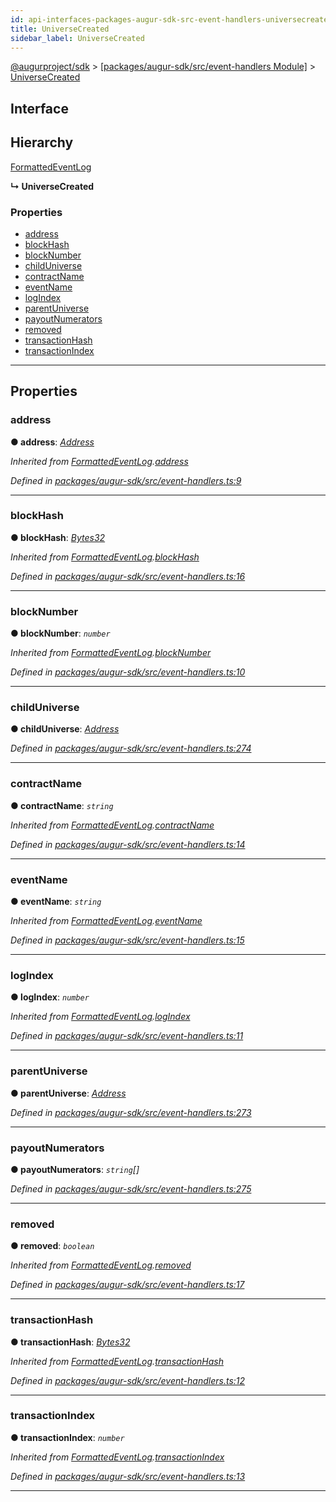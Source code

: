 ```yaml
---
id: api-interfaces-packages-augur-sdk-src-event-handlers-universecreated
title: UniverseCreated
sidebar_label: UniverseCreated
---
```


[@augurproject/sdk](api-readme.md) > [[packages/augur-sdk/src/event-handlers Module]](api-modules-packages-augur-sdk-src-event-handlers-module.md) > [UniverseCreated](api-interfaces-packages-augur-sdk-src-event-handlers-universecreated.md)

## Interface

## Hierarchy

 [FormattedEventLog](api-interfaces-packages-augur-sdk-src-event-handlers-formattedeventlog.md)

**↳ UniverseCreated**

### Properties

* [address](api-interfaces-packages-augur-sdk-src-event-handlers-universecreated.md#address)
* [blockHash](api-interfaces-packages-augur-sdk-src-event-handlers-universecreated.md#blockhash)
* [blockNumber](api-interfaces-packages-augur-sdk-src-event-handlers-universecreated.md#blocknumber)
* [childUniverse](api-interfaces-packages-augur-sdk-src-event-handlers-universecreated.md#childuniverse)
* [contractName](api-interfaces-packages-augur-sdk-src-event-handlers-universecreated.md#contractname)
* [eventName](api-interfaces-packages-augur-sdk-src-event-handlers-universecreated.md#eventname)
* [logIndex](api-interfaces-packages-augur-sdk-src-event-handlers-universecreated.md#logindex)
* [parentUniverse](api-interfaces-packages-augur-sdk-src-event-handlers-universecreated.md#parentuniverse)
* [payoutNumerators](api-interfaces-packages-augur-sdk-src-event-handlers-universecreated.md#payoutnumerators)
* [removed](api-interfaces-packages-augur-sdk-src-event-handlers-universecreated.md#removed)
* [transactionHash](api-interfaces-packages-augur-sdk-src-event-handlers-universecreated.md#transactionhash)
* [transactionIndex](api-interfaces-packages-augur-sdk-src-event-handlers-universecreated.md#transactionindex)

---

## Properties

<a id="address"></a>

###  address

**● address**: *[Address](api-modules-packages-augur-sdk-src-event-handlers-module.md#address)*

*Inherited from [FormattedEventLog](api-interfaces-packages-augur-sdk-src-event-handlers-formattedeventlog.md).[address](api-interfaces-packages-augur-sdk-src-event-handlers-formattedeventlog.md#address)*

*Defined in [packages/augur-sdk/src/event-handlers.ts:9](https://github.com/AugurProject/augur/blob/bae2172ca0/packages/augur-sdk/src/event-handlers.ts#L9)*

___
<a id="blockhash"></a>

###  blockHash

**● blockHash**: *[Bytes32](api-modules-packages-augur-sdk-src-event-handlers-module.md#bytes32)*

*Inherited from [FormattedEventLog](api-interfaces-packages-augur-sdk-src-event-handlers-formattedeventlog.md).[blockHash](api-interfaces-packages-augur-sdk-src-event-handlers-formattedeventlog.md#blockhash)*

*Defined in [packages/augur-sdk/src/event-handlers.ts:16](https://github.com/AugurProject/augur/blob/bae2172ca0/packages/augur-sdk/src/event-handlers.ts#L16)*

___
<a id="blocknumber"></a>

###  blockNumber

**● blockNumber**: *`number`*

*Inherited from [FormattedEventLog](api-interfaces-packages-augur-sdk-src-event-handlers-formattedeventlog.md).[blockNumber](api-interfaces-packages-augur-sdk-src-event-handlers-formattedeventlog.md#blocknumber)*

*Defined in [packages/augur-sdk/src/event-handlers.ts:10](https://github.com/AugurProject/augur/blob/bae2172ca0/packages/augur-sdk/src/event-handlers.ts#L10)*

___
<a id="childuniverse"></a>

###  childUniverse

**● childUniverse**: *[Address](api-modules-packages-augur-sdk-src-event-handlers-module.md#address)*

*Defined in [packages/augur-sdk/src/event-handlers.ts:274](https://github.com/AugurProject/augur/blob/bae2172ca0/packages/augur-sdk/src/event-handlers.ts#L274)*

___
<a id="contractname"></a>

###  contractName

**● contractName**: *`string`*

*Inherited from [FormattedEventLog](api-interfaces-packages-augur-sdk-src-event-handlers-formattedeventlog.md).[contractName](api-interfaces-packages-augur-sdk-src-event-handlers-formattedeventlog.md#contractname)*

*Defined in [packages/augur-sdk/src/event-handlers.ts:14](https://github.com/AugurProject/augur/blob/bae2172ca0/packages/augur-sdk/src/event-handlers.ts#L14)*

___
<a id="eventname"></a>

###  eventName

**● eventName**: *`string`*

*Inherited from [FormattedEventLog](api-interfaces-packages-augur-sdk-src-event-handlers-formattedeventlog.md).[eventName](api-interfaces-packages-augur-sdk-src-event-handlers-formattedeventlog.md#eventname)*

*Defined in [packages/augur-sdk/src/event-handlers.ts:15](https://github.com/AugurProject/augur/blob/bae2172ca0/packages/augur-sdk/src/event-handlers.ts#L15)*

___
<a id="logindex"></a>

###  logIndex

**● logIndex**: *`number`*

*Inherited from [FormattedEventLog](api-interfaces-packages-augur-sdk-src-event-handlers-formattedeventlog.md).[logIndex](api-interfaces-packages-augur-sdk-src-event-handlers-formattedeventlog.md#logindex)*

*Defined in [packages/augur-sdk/src/event-handlers.ts:11](https://github.com/AugurProject/augur/blob/bae2172ca0/packages/augur-sdk/src/event-handlers.ts#L11)*

___
<a id="parentuniverse"></a>

###  parentUniverse

**● parentUniverse**: *[Address](api-modules-packages-augur-sdk-src-event-handlers-module.md#address)*

*Defined in [packages/augur-sdk/src/event-handlers.ts:273](https://github.com/AugurProject/augur/blob/bae2172ca0/packages/augur-sdk/src/event-handlers.ts#L273)*

___
<a id="payoutnumerators"></a>

###  payoutNumerators

**● payoutNumerators**: *`string`[]*

*Defined in [packages/augur-sdk/src/event-handlers.ts:275](https://github.com/AugurProject/augur/blob/bae2172ca0/packages/augur-sdk/src/event-handlers.ts#L275)*

___
<a id="removed"></a>

###  removed

**● removed**: *`boolean`*

*Inherited from [FormattedEventLog](api-interfaces-packages-augur-sdk-src-event-handlers-formattedeventlog.md).[removed](api-interfaces-packages-augur-sdk-src-event-handlers-formattedeventlog.md#removed)*

*Defined in [packages/augur-sdk/src/event-handlers.ts:17](https://github.com/AugurProject/augur/blob/bae2172ca0/packages/augur-sdk/src/event-handlers.ts#L17)*

___
<a id="transactionhash"></a>

###  transactionHash

**● transactionHash**: *[Bytes32](api-modules-packages-augur-sdk-src-event-handlers-module.md#bytes32)*

*Inherited from [FormattedEventLog](api-interfaces-packages-augur-sdk-src-event-handlers-formattedeventlog.md).[transactionHash](api-interfaces-packages-augur-sdk-src-event-handlers-formattedeventlog.md#transactionhash)*

*Defined in [packages/augur-sdk/src/event-handlers.ts:12](https://github.com/AugurProject/augur/blob/bae2172ca0/packages/augur-sdk/src/event-handlers.ts#L12)*

___
<a id="transactionindex"></a>

###  transactionIndex

**● transactionIndex**: *`number`*

*Inherited from [FormattedEventLog](api-interfaces-packages-augur-sdk-src-event-handlers-formattedeventlog.md).[transactionIndex](api-interfaces-packages-augur-sdk-src-event-handlers-formattedeventlog.md#transactionindex)*

*Defined in [packages/augur-sdk/src/event-handlers.ts:13](https://github.com/AugurProject/augur/blob/bae2172ca0/packages/augur-sdk/src/event-handlers.ts#L13)*

___

